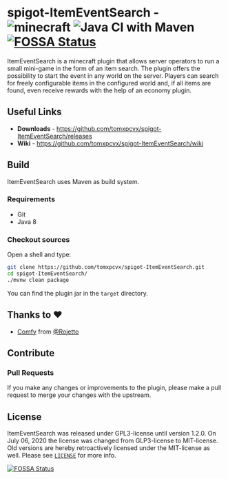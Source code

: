# spigot-ItemEventSearch - ![minecraft](https://img.shields.io/static/v1?label=minecraft&message=1.16.5&color=green) ![Java CI with Maven](https://github.com/tomxpcvx/spigot-ItemEventSearch/workflows/Java%20CI%20with%20Maven/badge.svg?branch=main) [![FOSSA Status](https://app.fossa.io/api/projects/git%2Bgithub.com%2Ftomxpcvx%2Fspigot-ItemEventSearch.svg?type=shield)](https://app.fossa.io/projects/git%2Bgithub.com%2Ftomxpcvx%2Fspigot-ItemEventSearch?ref=badge_shield)

ItemEventSearch is a minecraft plugin that allows server operators to run a small mini-game in the form of an item search. 
The plugin offers the possibility to start the event in any world on the server.
Players can search for freely configurable items in the configured world and, if all items are found, even receive rewards with the help of an economy plugin.

## Useful Links

* **Downloads** - <https://github.com/tomxpcvx/spigot-ItemEventSearch/releases>
* **Wiki** - <https://github.com/tomxpcvx/spigot-ItemEventSearch/wiki>

## Build

ItemEventSearch uses Maven as build system.

### Requirements

* Git
* Java 8

### Checkout sources

Open a shell and type:

```bash
git clone https://github.com/tomxpcvx/spigot-ItemEventSearch.git
cd spigot-ItemEventSearch/
./mvnw clean package
```

You can find the plugin jar in the `target` directory.

## Thanks to ❤
- [Comfy](https://github.com/Rojetto/Comfy) from [@Rojetto](https://github.com/Rojetto)

## Contribute

### Pull Requests

If you make any changes or improvements to the plugin, please make a pull request to merge your changes with the upstream.

## License

ItemEventSearch was released under GPL3-license until version 1.2.0. On July 06, 2020 the license was changed from GLP3-license to MIT-license. Old versions are hereby retroactively licensed under the MIT-license as well. Please see [`LICENSE`](https://github.com/tomxpcvx/spigot-ItemEventSearch/blob/main/LICENSE) for more info.

[![FOSSA Status](https://app.fossa.io/api/projects/git%2Bgithub.com%2Ftomxpcvx%2Fspigot-ItemEventSearch.svg?type=large)](https://app.fossa.io/projects/git%2Bgithub.com%2Ftomxpcvx%2Fspigot-ItemEventSearch?ref=badge_large)
